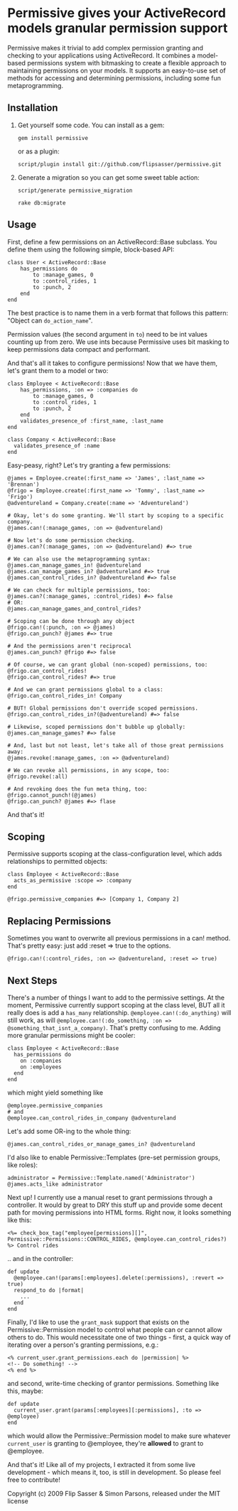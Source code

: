 Permissive gives your ActiveRecord models granular permission support
=
Permissive makes it trivial to add complex permission granting and checking
to your applications using ActiveRecord. It combines a model-based permissions
system with bitmasking to create a flexible approach to maintaining permissions
on your models. It supports an easy-to-use set of methods for accessing and
determining permissions, including some fun metaprogramming.

Installation
-

1. Get yourself some code. You can install as a gem:

	`gem install permissive`

	or as a plugin:

	`script/plugin install git://github.com/flipsasser/permissive.git`

2. Generate a migration so you can get some sweet table action:

	`script/generate permissive_migration`

	`rake db:migrate`

Usage
-

First, define a few permissions on an ActiveRecord::Base subclass. You define them using the following simple, block-based API:

	class User < ActiveRecord::Base
		has_permissions do
			to :manage_games, 0
			to :control_rides, 1
			to :punch, 2
		end
	end

The best practice is to name them in a verb format that follows this pattern: "Object can `do_action_name`".

Permission values (the second argument in `to`) need to be int values counting up from zero. We use ints because Permissive uses bit
masking to keep permissions data compact and performant.

And that's all it takes to configure permissions! Now that we have them, let's grant them to a model or two:

	class Employee < ActiveRecord::Base
		has_permissions, :on => :companies do
			to :manage_games, 0
			to :control_rides, 1
			to :punch, 2
		end
		validates_presence_of :first_name, :last_name
	end

	class Company < ActiveRecord::Base
	  validates_presence_of :name
	end

Easy-peasy, right? Let's try granting a few permissions:

	@james = Employee.create(:first_name => 'James', :last_name => 'Brennan')
	@frigo = Employee.create(:first_name => 'Tommy', :last_name => 'Frigo')
	@adventureland = Company.create(:name => 'Adventureland')

	# Okay, let's do some granting. We'll start by scoping to a specific company.
	@james.can!(:manage_games, :on => @adventureland)

	# Now let's do some permission checking.
	@james.can?(:manage_games, :on => @adventureland) #=> true

	# We can also use the metaprogramming syntax:
	@james.can_manage_games_in! @adventureland
	@james.can_manage_games_in? @adventureland #=> true
	@james.can_control_rides_in? @adventureland #=> false

	# We can check for multiple permissions, too:
	@james.can?(:manage_games, :control_rides) #=> false
	# OR:
	@james.can_manage_games_and_control_rides?

	# Scoping can be done through any object
	@frigo.can!(:punch, :on => @james)
	@frigo.can_punch? @james #=> true

	# And the permissions aren't reciprocal
	@james.can_punch? @frigo #=> false

	# Of course, we can grant global (non-scoped) permissions, too:
	@frigo.can_control_rides!
	@frigo.can_control_rides? #=> true

	# And we can grant permissions global to a class:
	@frigo.can_control_rides_in! Company

	# BUT! Global permissions don't override scoped permissions.
	@frigo.can_control_rides_in?(@adventureland) #=> false

	# Likewise, scoped permissions don't bubble up globally:
	@james.can_manage_games? #=> false

	# And, last but not least, let's take all of those great permissions away:
	@james.revoke(:manage_games, :on => @adventureland)

	# We can revoke all permissions, in any scope, too:
	@frigo.revoke(:all)

	# And revoking does the fun meta thing, too:
	@frigo.cannot_punch!(@james)
	@frigo.can_punch? @james #=> flase

And that's it!

Scoping
-

Permissive supports scoping at the class-configuration level, which adds relationships to permitted objects:

	class Employee < ActiveRecord::Base
	  acts_as_permissive :scope => :company
	end

	@frigo.permissive_companies #=> [Company 1, Company 2]

Replacing Permissions
-

Sometimes you want to overwrite all previous permissions in a can! method. That's pretty easy: just add :reset => true to the options.

	@frigo.can!(:control_rides, :on => @adventureland, :reset => true)

Next Steps
-

There's a number of things I want to add to the permissive settings. At the moment, Permissive currently support scoping at the class level, BUT all it really does is add a `has_many` relationship. `@employee.can!(:do_anything)` will still work, as will `@employee.can!(:do_something, :on => @something_that_isnt_a_company)`. That's pretty confusing to me. Adding more granular permissions might be cooler:

	class Employee < ActiveRecord::Base
	  has_permissions do
	    on :companies
	    on :employees
	  end
	end

which might yield something like

	@employee.permissive_companies
	# and
	@employee.can_control_rides_in_company @adventureland

Let's add some OR-ing to the whole thing:

	@james.can_control_rides_or_manage_games_in? @adventureland

I'd also like to enable Permissive::Templates (pre-set permission groups, like roles):

	administrator = Permissive::Template.named('Administrator')
	@james.acts_like administrator

Next up! I currently use a manual reset to grant permissions through a controller. It would by great to DRY this stuff up and provide some decent path for moving permissions into HTML forms. Right now, it looks something like this:

	<%= check_box_tag("employee[permissions][]", Permissive::Permissions::CONTROL_RIDES, @employee.can_control_rides?) %> Control rides

.. and in the controller:

	def update
	  @employee.can!(params[:employees].delete(:permissions), :revert => true)
	  respond_to do |format|
	    ...
	  end
	end

Finally, I'd like to use the `grant_mask` support that exists on the Permissive::Permission model to control what people can or cannot allow others to do. This would necessitate one of two things - first, a quick way of iterating over a person's granting permissions, e.g.:

	<% current_user.grant_permissions.each do |permission| %>
	<!-- Do something! -->
	<% end %>

and second, write-time checking of grantor permissions. Something like this, maybe:

	def update
	  current_user.grant(params[:employees][:permissions], :to => @employee)
	end

which would allow the Permissive::Permission model to make sure whatever `current_user` is granting to @employee, they're **allowed** to grant to @employee.

And that's it! Like all of my projects, I extracted it from some live development - which means it, too, is still in development. So please feel free to contribute!

Copyright (c) 2009 Flip Sasser & Simon Parsons, released under the MIT license